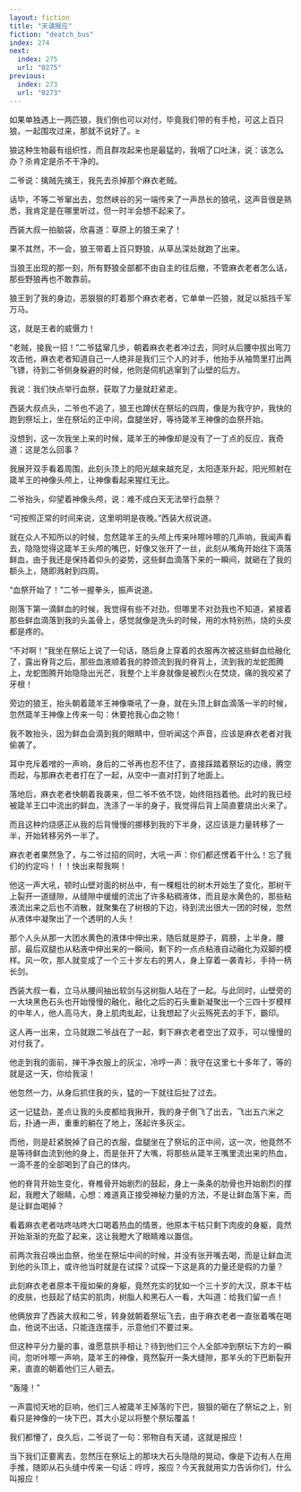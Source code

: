 ```yaml
---
layout: fiction
title: "天谴报应"
fiction: "deatch_bus"
index: 274
next:
  index: 275
  url: "0275"
previous:
  index: 273
  url: "0273"
---
```

如果单独遇上一两匹狼，我们倒也可以对付，毕竟我们带的有手枪，可这上百只狼，一起围攻过来，那就不说好了。≥

狼这种生物最有组织性，而且群攻起来也是最猛的，我咽了口吐沫，说：该怎么办？杀肯定是杀不干净的。

二爷说：擒贼先擒王，我先去杀掉那个麻衣老贼。

话毕，不等二爷窜出去，忽然峡谷的另一端传来了一声昂长的狼吼，这声音很是熟悉，我肯定是在哪里听过，但一时半会想不起来了。

西装大叔一拍脑袋，欣喜道：草原上的狼王来了！

果不其然，不一会，狼王带着上百只野狼，从草丛深处就跑了出来。

当狼王出现的那一刻，所有野狼全部都不由自主的往后撤，不管麻衣老者怎么话，那些野狼再也不敢靠前。

狼王到了我的身边，恶狠狠的盯着那个麻衣老者，它单单一匹狼，就足以抵挡千军万马。

这，就是王者的威慑力！

“老贼，接我一招！”二爷猛窜几步，朝着麻衣老者冲过去，同时从后腰中拔出弯刀攻击他，麻衣老者知道自己一人绝非是我们三个人的对手，他抬手从袖筒里打出两飞镖，待到二爷侧身躲避的时候，他则是伺机逃窜到了山壁的后方。

我说：我们快点举行血祭，获取了力量就赶紧走。

西装大叔点头，二爷也不追了，狼王也蹲伏在祭坛的四周，像是为我守护，我快的跑到祭坛上，坐在祭坛的正中间，盘腿坐好，等待箴羊王神像的血祭开始。

没想到，这一次我坐上来的时候，箴羊王的神像却是没有了一丁点的反应，我奇道：这是怎么回事？

我展开双手看着周围，此刻头顶上的阳光越来越充足，太阳逐渐升起，阳光照射在箴羊王的神像头颅上，让神像看起来猩红无比。

二爷抬头，仰望着神像头颅，说：难不成白天无法举行血祭？

“可按照正常的时间来说，这里明明是夜晚。”西装大叔说道。

就在众人不知所以的时候，忽然箴羊王的头颅上传来咔嚓咔嚓的几声响，我闻声看去，隐隐觉得这箴羊王头颅的嘴巴，好像又张开了一丝，此刻从嘴角开始往下滴落鲜血，由于我还是保持着仰头的姿势，这些鲜血滴落下来的一瞬间，就砸在了我的额头上，随即溅射到四周。

“血祭开始了！”二爷一握拳头，振声说道。

刚落下第一滴鲜血的时候，我觉得有些不对劲，但哪里不对劲我也不知道，紧接着那些鲜血滴落到我的头盖骨上，感觉就像是洗头的时候，用的水特别热，烧的头皮都是疼的。

“不对啊！”我坐在祭坛上说了一句话，随后身上穿着的衣服再次被这些鲜血给融化了，露出脊背之后，那些血液顺着我的脖颈流到我的脊背上，流到我的龙蛇图腾上，龙蛇图腾开始隐隐出光芒，我整个上半身就像是被烈火在焚烧，痛的我咬紧了牙根！

旁边的狼王，抬头朝着箴羊王神像嘶吼了一身，就在头顶上鲜血滴落一半的时候，忽然箴羊王神像上传来一句：休要抢我心血之物！

我不敢抬头，因为鲜血会滴到我的眼睛中，但听闻这个声音，应该是麻衣老者对我偷袭了。

耳中充斥着噌的一声响，身后的二爷再也忍不住了，直接踩踏着祭坛的边缘，腾空而起，与那麻衣老者打在了一起，从空中一直对打到了地面上。

落地后，麻衣老者快朝着我袭来，但二爷不依不饶，始终阻挡着他。此时的我已经被箴羊王口中流出的鲜血，洗涤了一半的身子，我觉得后背上简直要烧出火来了。

而且这种灼烧感正从我的后背慢慢的挪移到我的下半身，这应该是力量转移了一半，开始转移另外一半了。

麻衣老者果然急了，与二爷过招的同时，大吼一声：你们都还愣着干什么！忘了我们的约定吗！！！快出来帮我啊！

他这一声大吼，顿时山壁对面的树丛中，有一棵粗壮的树木开始生了变化，那树干上裂开一道缝隙，从缝隙中缓缓的流出了许多粘稠液体，而且是水黄色的，那些粘液流出来之后也不消散，就聚集在了树根的下边，待到流出很大一团的时候，忽然从液体中凝聚出了一个透明的人头！

那个人头从那一大团水黄色的液体中伸出来，随后就是脖子，肩膀，上半身，腰部，最后双腿也从粘液中伸出来的一瞬间，剩下的一点点粘液自动融化为双脚的模样。风一吹，那人就变成了一个三十岁左右的男人，身上穿着一袭青衫，手持一柄长剑。

西装大叔一看，立马从腰间抽出软剑与这树脂人站在了一起。与此同时，山壁旁的一大块黑色石头也开始慢慢的融化，融化之后的石头重新凝聚出一个三四十岁模样的中年人，他人高马大，身上肌肉虬起，让我想起了火云殇死去的手下，霸印。

这人再一出来，立马就跟二爷战在了一起，剩下麻衣老者空出了双手，可以慢慢的对付我了。

他走到我的面前，掸干净衣服上的灰尘，冷哼一声：我守在这里七十多年了，等的就是这一天，你给我滚！

他忽然一力，从身后抓住我的头，猛的一下就往后扯了过去。

这一记猛劲，差点让我的头皮都给我揪开，我的身子倒飞了出去，飞出五六米之后，扑通一声，重重的躺在了地上，荡起许多灰尘。

而他，则是赶紧脱掉了自己的衣服，盘腿坐在了祭坛的正中间，这一次，他竟然不是等待鲜血流到他的身上，而是张开了大嘴，将那些从箴羊王嘴里流出来的热血，一滴不差的全部喝到了自己的体内。

他的脊背开始生变化，脊椎骨开始剧烈的鼓起，身上一条条的肋骨也开始剧烈的撑起，我瞪大了眼睛，心想：难道真正接受神秘力量的方法，不是让鲜血落下来，而是让鲜血喝掉？

看着麻衣老者咕咚咕咚大口喝着热血的情景，他原本干枯只剩下肉皮的身躯，竟然开始渐渐的充盈了起来，这让我瞪大了眼睛难以置信。

前两次我召唤出血祭，他坐在祭坛中间的时候，并没有张开嘴去喝，而是让鲜血流到他的头顶上，或许他当时就是在试探？试探一下这是真的力量还是假的力量？

此刻麻衣老者原本干瘦如柴的身躯，竟然充实的犹如一个三十岁的大汉，原本干枯的皮肤，也鼓起了结实的肌肉，树脂人和黑石人一看，大叫道：给我们留一点！

他俩放弃了西装大叔和二爷，转身就朝着祭坛飞去，由于麻衣老者一直张着嘴在喝血，他说不出话，只能连连摆手，示意他们不要过来。

但这种平分力量的事，谁愿意拱手相让？待到他们三个人全部冲到祭坛下方的一瞬间，忽听咔嚓一声响，箴羊王的神像，竟然裂开一条大缝隙，那羊头的下巴断裂开来，直直的朝着他们三人砸去。

“轰隆！”

一声震彻天地的巨响，他们三人被箴羊王掉落的下巴，狠狠的砸在了祭坛之上，别看只是神像的一块下巴，其大小足以将整个祭坛覆盖！

我们都懵了，良久后，二爷说了一句：邪物自有天谴，这就是报应！

当下我们正要离去，忽然压在祭坛上的那块大石头隐隐的晃动，像是下边有人在用手推，随即从石头缝中传来一句话：哼哼，报应？今天我就用实力告诉你们，什么叫报应！